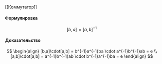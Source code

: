 [[Коммутатор]]
#### Формулировка
$$[b,a] = [a,b]^{-1}$$
#### Доказательство
$$
\begin{align}
	[b,a]\cdot[a,b] = b^{-1}a^{-1}ba \cdot a^{-1}b^{-1}ab = e \\
	[a,b]\cdot[a,b] = a^{-1}b^{-1}ab \cdot b^{-1}a^{-1}ba = e
\end{align}
$$





